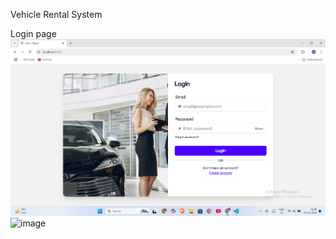 Vehicle Rental System

Login page
    ![alt text](image.png)
    ![image](https://github.com/user-attachments/assets/cb8bb4e5-2b26-4c88-8bea-619ed27f7bed)

